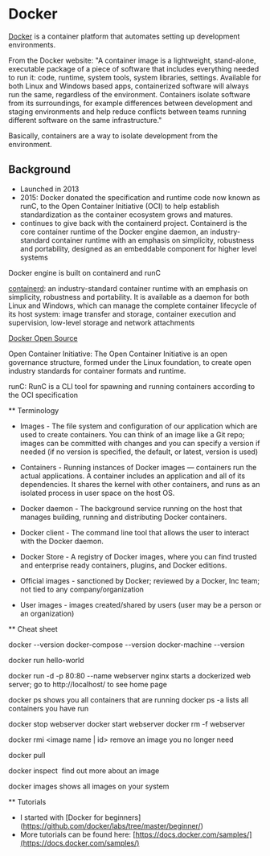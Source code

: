 # Docker

[Docker](https://www.docker.com/) is a container platform that automates setting up development environments.

From the Docker website: "A container image is a lightweight, stand-alone, executable package of a piece of software that includes everything needed to run it: code, runtime, system tools, system libraries, settings. Available for both Linux and Windows based apps, containerized software will always run the same, regardless of the environment. Containers isolate software from its surroundings, for example differences between development and staging environments and help reduce conflicts between teams running different software on the same infrastructure."

Basically, containers are a way to isolate development from the environment.

## Background
- Launched in 2013
- 2015: Docker donated the specification and runtime code now known as runC, to the Open Container Initiative (OCI) to help establish standardization as the container ecosystem grows and matures.
- continues to give back with the containerd project. Containerd is the core container runtime of the Docker engine daemon, an industry-standard container runtime with an emphasis on simplicity, robustness and portability, designed as an embeddable component for higher level systems

Docker engine is built on containerd and runC

[containerd](https://containerd.io/): an industry-standard container runtime with an emphasis on simplicity, robustness and portability. It is available as a daemon for both Linux and Windows, which can manage the complete container lifecycle of its host system: image transfer and storage, container execution and supervision, low-level storage and network attachments

[Docker Open Source](https://www.docker.com/technologies/overview#/software_infrastructure)

Open Container Initiative: The Open Container Initiative is an open governance structure, formed under the Linux foundation, to create open industry standards for container formats and runtime.

runC: RunC is a CLI tool for spawning and running containers according to the OCI specification

** Terminology

* Images - The file system and configuration of our application which are used to create containers. You can think of an image like a Git repo; images can be committed with changes and you can specify a version if needed (if no version is specified, the default, or latest, version is used)

* Containers - Running instances of Docker images — containers run the actual applications. A container includes an application and all of its dependencies. It shares the kernel with other containers, and runs as an isolated process in user space on the host OS. 

* Docker daemon - The background service running on the host that manages building, running and distributing Docker containers.

* Docker client - The command line tool that allows the user to interact with the Docker daemon.

* Docker Store - A registry of Docker images, where you can find trusted and enterprise ready containers, plugins, and Docker editions. 

* Official images - sanctioned by Docker; reviewed by a Docker, Inc team; not tied to any company/organization

* User images - images created/shared by users (user may be a person or an organization)

** Cheat sheet

docker --version
docker-compose --version
docker-machine --version

docker run hello-world

docker run -d -p 80:80 --name webserver nginx
  starts a dockerized web server; go to http://localhost/ to see home page

docker ps
  shows you all containers that are running
docker ps -a 
  lists all containers you have run

docker stop webserver
docker start webserver
docker rm -f webserver

docker rmi <image name | id>
  remove an image you no longer need

docker pull <image name>

docker inspect <image name>
  find out more about an image

docker images
  shows all images on your system

** Tutorials

* I started with [Docker for beginners] (https://github.com/docker/labs/tree/master/beginner/)
* More tutorials can be found here: [https://docs.docker.com/samples/](https://docs.docker.com/samples/)




